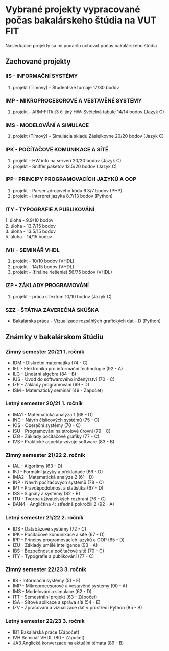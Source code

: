 # Vybrané projekty vypracované počas bakalárskeho štúdia na VUT FIT
Nasledujúce projekty sa mi podarilo uchovať počas bakalárskeho štúdia

## Zachované projekty
### IIS - INFORMAČNÍ SYSTÉMY
1. projekt (Tímový) - Študentské turnaje 17/30 bodov
### IMP - MIKROPROCESOROVÉ A VESTAVĚNÉ SYSTÉMY
1. projekt - ARM-FITkit3 či jiný HW: Světelná tabule 14/14 bodov (Jazyk C)
### IMS - MODELOVÁNÍ A SIMULACE
1. projekt (Tímový) - Simulácia skladu Zásielkovne 20/20 bodov (Jazyk C)
### IPK - POČÍTAČOVÉ KOMUNIKACE A SÍTĚ
1. projekt - HW info na serveri 20/20 bodov (Jazyk C)
2. projekt - Sniffer paketov 13.5/20 bodov (Jazyk C)
### IPP - PRINCIPY PROGRAMOVACÍCH JAZYKŮ A OOP
1. projekt - Parser zdrojového kódu 6.3/7 bodov (PHP)
2. projekt - Interpret jazyka 8.7/13 bodov (Python)
### ITY - TYPOGRAFIE A PUBLIKOVÁNÍ
1\. úloha - 9.9/10 bodov\
2\. úloha - 13.7/15 bodov\
3\. úloha - 13.5/15 bodov\
5\. úloha - 14/15 bodov
### IVH - SEMINÁŘ VHDL
1. projekt - 10/10 bodov (VHDL)
2. projekt - 14/15 bodov (VHDL)
3. projekt - (finálne riešenie) 56/75 bodov (VHDL)
### IZP - ZÁKLADY PROGRAMOVÁNÍ
1. projekt - práca s textom 10/10 bodov (Jazyk C)
### SZZ - ŠTÁTNA ZÁVEREČNÁ SKÚŠKA
* Bakalárska práca - Vizualizace rozsáhlých grafických dat - D (Python)

## Známky v bakalárskom štúdiu
### Zimný semester 20/21 1. ročník
* IDM - Diskrétní matematika (74 - C)
* IEL - Elektronika pro informační technologie (92 - A)
* ILG - Lineární algebra (84 - B)
* IUS - Úvod do softwarového inženýrství (70 - C)
* IZP - Základy programování (69 - D)
* ISM - Matematický seminář (49 - Zápočet)
### Letný semester 20/21 1. ročník
* IMA1 - Matematická analýza 1 (68 - D)
* INC - Návrh číslicových systémů (75 - C)
* IOS - Operační systémy (70 - C)
* ISU - Programování na strojové úrovni (79 - C)
* IZG - Základy počítačové grafiky (77 - C)
* IVS - Praktické aspekty vývoje software (83 - B)
### Zimný semester 21/22 2. ročník
* IAL - Algoritmy (63 - D)
* IFJ - Formální jazyky a překladače (66 - D)
* IMA2 - Matematická analýza 2 (61 - D)
* INP - Návrh počítačových systémů (78 - C)
* IPT - Pravděpodobnost a statistika (67 - D)
* ISS - Signály a systémy (82 - B)
* ITU - Tvorba uživatelských rozhraní (76 - C)
* BAN4 - Angličtina 4: středně pokročilí 2 (92 - A)
### Letný semester 21/22 2. ročník
* IDS - Databázové systémy (72 - C)
* IPK - Počítačové komunikace a sítě (67 - D)
* IPP - Principy programovacích jazyků a OOP (65 - D)
* IZU - Základy umělé inteligence (93 - A)
* IBS - Bezpečnost a počítačové sítě (70 - C)
* ITY - Typografie a publikování (77 - C)
### Zimný semester 22/23 3. ročník
* IIS - Informační systémy (51 - E)
* IMP - Mikroprocesorové a vestavěné systémy (90 - A)
* IMS - Modelování a simulace (62 - D)
* ITT - Semestrální projekt (63 - Zápočet)
* ISA - Síťové aplikace a správa sítí (54 - E)
* IZV - Zpracování a vizualizace dat v prostředí Python (85 - B)
### Letný semester 22/23 3. ročník
* IBT	Bakalářská práce (Zápočet)
* IVH	Seminář VHDL (80 - Zápočet)
* JA3	Anglická konverzace na aktuální témata (89 - B)
